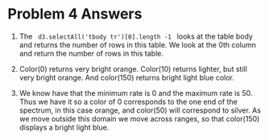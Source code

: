 # Problem 4 Answers

1. The <code> d3.selectAll('tbody tr')[0].length -1 </code> looks at the table body and returns the number of rows in this table. We look at the 0th column and return the number of rows in this table.

2. Color(0) returns very bright orange. Color(10) returns lighter, but still very bright orange. And color(150) returns bright light blue color.

3. We know have that the minimum rate is 0 and the maximum rate is 50. Thus we have it so a color of 0 corresponds to the one end of the spectrum, in this case orange, and color(50) will correspond to silver. As we move outside this domain we move across ranges, so that color(150) displays a bright light blue.